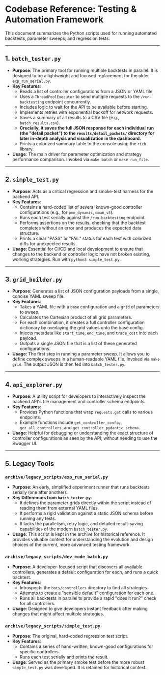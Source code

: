 # Codebase Reference: Testing & Automation Framework

This document summarizes the Python scripts used for running automated backtests, parameter sweeps, and regression tests.

---

## 1. `batch_tester.py`

*   **Purpose**: The primary tool for running multiple backtests in parallel. It is designed to be a lightweight and focused replacement for the older `exp_run_serial.py`.
*   **Key Features**:
    *   Reads a list of controller configurations from a JSON or YAML file.
    *   Uses a `ThreadPoolExecutor` to send multiple requests to the `/run-backtesting` endpoint concurrently.
    *   Includes logic to wait for the API to be available before starting.
    *   Implements retries with exponential backoff for network requests.
    *   Saves a summary of all results to a CSV file (e.g., `batch_results.csv`).
    *   **Crucially, it saves the full JSON response for each individual run (the "detail packet") to the `results/detail_packets/` directory for later in-depth analysis and visualization in the dashboard.**
    *   Prints a colorized summary table to the console using the `rich` library.
*   **Usage**: The main driver for parameter optimization and strategy performance comparison. Invoked via `make batch` or `make run_file`.

---

## 2. `simple_test.py`

*   **Purpose**: Acts as a critical regression and smoke-test harness for the backend API.
*   **Key Features**:
    *   Contains a hard-coded list of several known-good controller configurations (e.g., for `pmm_dynamic`, `dman_v3`).
    *   Runs each test serially against the `/run-backtesting` endpoint.
    *   Performs assertions on the results, checking that the backtest completes without an error and produces the expected data structure.
    *   Prints a clear "PASS" or "FAIL" status for each test with colorized diffs for unexpected results.
*   **Usage**: Essential for CI/CD and local development to ensure that changes to the backend or controller logic have not broken existing, working strategies. Run with `python3 simple_test.py`.

---

## 3. `grid_builder.py`

*   **Purpose**: Generates a list of JSON configuration payloads from a single, concise YAML sweep file.
*   **Key Features**:
    *   Takes a YAML file with a `base` configuration and a `grid` of parameters to sweep.
    *   Calculates the Cartesian product of all grid parameters.
    *   For each combination, it creates a full controller configuration dictionary by overlaying the grid values onto the base config.
    *   Injects metadata like `start_time`, `end_time`, and `trade_cost` into each payload.
    *   Outputs a single JSON file that is a list of these generated configurations.
*   **Usage**: The first step in running a parameter sweep. It allows you to define complex sweeps in a human-readable YAML file. Invoked via `make grid`. The output JSON is then fed into `batch_tester.py`.

---

## 4. `api_explorer.py`

*   **Purpose**: A utility script for developers to interactively inspect the backend API's file management and controller schema endpoints.
*   **Key Features**:
    *   Provides Python functions that wrap `requests.get` calls to various endpoints.
    *   Example functions include `get_controller_config`, `get_all_controllers`, and `get_controller_pydantic_schema`.
*   **Usage**: Helpful for debugging or understanding the exact structure of controller configurations as seen by the API, without needing to use the Swagger UI.

---

## 5. Legacy Tools

### `archive/legacy_scripts/exp_run_serial.py`
*   **Purpose**: An early, simplified experiment runner that runs backtests serially (one after another).
*   **Key Differences from `batch_tester.py`**:
    *   It defines the parameter grids directly within the script instead of reading them from external YAML files.
    *   It performs a rigid validation against a static JSON schema before running any tests.
    *   It lacks the parallelism, retry logic, and detailed result-saving capabilities of the modern `batch_tester.py`.
*   **Usage**: This script is kept in the archive for historical reference. It provides valuable context for understanding the evolution and design choices of the current, more advanced testing framework.

### `archive/legacy_scripts/dev_mode_batch.py`
*   **Purpose**: A developer-focused script that discovers all available controllers, generates a default configuration for each, and runs a quick backtest.
*   **Key Features**:
    *   Introspects the `bots/controllers` directory to find all strategies.
    *   Attempts to create a "sensible default" configuration for each one.
    *   Runs all backtests in parallel to provide a rapid "does it run?" check for all controllers.
*   **Usage**: Designed to give developers instant feedback after making changes that might affect multiple strategies.

### `archive/legacy_scripts/simple_test.py`
*   **Purpose**: The original, hard-coded regression test script.
*   **Key Features**:
    *   Contains a series of hand-written, known-good configurations for specific controllers.
    *   Runs each test serially and prints the result.
*   **Usage**: Served as the primary smoke test before the more robust `simple_test.py` was developed. It is retained for historical context. 
